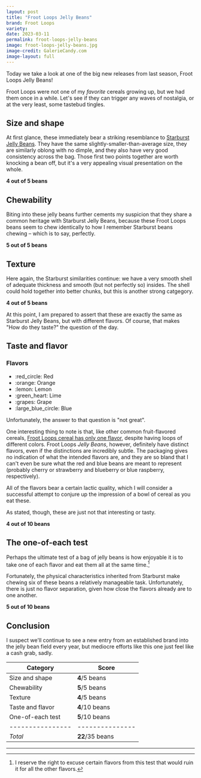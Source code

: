 ```yaml
---
layout: post
title: "Froot Loops Jelly Beans"
brand: Froot Loops
variety:
date: 2023-03-11
permalink: froot-loops-jelly-beans
image: froot-loops-jelly-beans.jpg
image-credit: GalerieCandy.com
image-layout: full
---
```



Today we take a look at one of the big new releases from last season,
Froot Loops Jelly Beans!

Froot Loops were not one of my _favorite_ cereals growing up,
but we had them once in a while.
Let's see if they can trigger any waves of nostalgia,
or at the very least, some tastebud tingles.


## Size and shape

At first glance, these immediately bear a striking resemblance to
[Starburst Jelly Beans](/starburst-jelly-beans).
They have the same slightly-smaller-than-average size,
they are similarly oblong with no dimple,
and they also have very good consistency across the bag.
Those first two points together are worth knocking a bean off,
but it's a very appealing visual presentation on the whole.

**4 out of 5 beans**


## Chewability

Biting into these jelly beans further cements my suspicion that
they share a common heritage with Starburst Jelly Beans,
because these Froot Loops beans seem to chew identically
to how I remember Starburst beans chewing –
which is to say, perfectly.

**5 out of 5 beans**


## Texture

Here again, the Starburst similarities continue:
we have a very smooth shell of adequate thickness
and smooth (but not perfectly so) insides.
The shell could hold together into better chunks,
but this is another strong catgegory.

**4 out of 5 beans**


At this point, I am prepared to assert that these are exactly the same
as Starburst Jelly Beans, but with different flavors.
Of course, that makes "How do they taste?" the question of the day.


## Taste and flavor

<div class="inset">
    <h3>Flavors</h3>
    <ul class="emoji-list">
        <li>:red_circle: Red</li>
        <li>:orange: Orange</li>
        <li>:lemon: Lemon</li>
        <li>:green_heart: Lime</li>
        <li>:grapes: Grape</li>
        <li>:large_blue_circle: Blue</li>
    </ul>
</div>

Unfortunately, the answer to that question is "not great".

One interesting thing to note is that, like other common fruit-flavored cereals,
[Froot Loops cereal has only one flavor](https://www.allrecipes.com/article/are-all-froot-loops-the-same-flavor/),
despite having loops of different colors.
Froot Loops _Jelly Beans_, however, definitely have distinct flavors,
even if the distinctions are incredibly subtle.
The packaging gives no indication of what the intended flavors are,
and they are so bland that I can't even be sure
what the red and blue beans are meant to represent
(probably cherry or strawberry and blueberry or blue raspberry, respectively).

All of the flavors bear a certain lactic quality,
which I will consider a successful attempt to conjure up
the impression of a bowl of cereal as you eat these.

As stated, though, these are just not that interesting or tasty.

**4 out of 10 beans**


## The one-of-each test

Perhaps the ultimate test of a bag of jelly beans is how enjoyable it is
to take one of each flavor and eat them all at the same time.[^1]

Fortunately, the physical characteristics inherited from Starburst
make chewing six of these beans a relatively manageable task.
Unfortunately, there is just no flavor separation,
given how close the flavors already are to one another.

**5 out of 10 beans**


## Conclusion

I suspect we'll continue to see a new entry from an established brand
into the jelly bean field every year, but mediocre efforts like this one
just feel like a cash grab, sadly.

Category         | Score
---------------- | ---------------
Size and shape   | **4**/5 beans
Chewability      | **5**/5 beans
Texture          | **4**/5 beans
Taste and flavor | **4**/10 beans
One-of-each test | **5**/10 beans
---------------- | ---------------
_Total_          | **22**/35 beans


---

[^1]: I reserve the right to excuse certain flavors from this test that would ruin it for all the other flavors.
